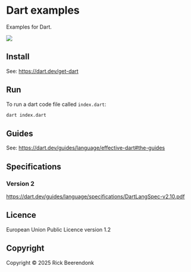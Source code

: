 # Dart examples

Examples for Dart.

![](https://img.shields.io/github/license/rickbeerendonk/dart-examples.svg)

## Install

See: https://dart.dev/get-dart

## Run

To run a dart code file called `index.dart`:

```bash
dart index.dart
```

## Guides

See: https://dart.dev/guides/language/effective-dart#the-guides

## Specifications

### Version 2

https://dart.dev/guides/language/specifications/DartLangSpec-v2.10.pdf

## Licence

European Union Public Licence version 1.2

## Copyright

Copyright © 2025 Rick Beerendonk
